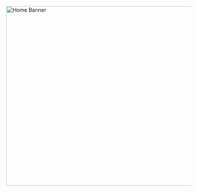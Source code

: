 <img width="1326" height="488" alt="Home Banner" src="https://github.com/user-attachments/assets/892cb056-3233-414a-b666-3c81e03f268e" />

